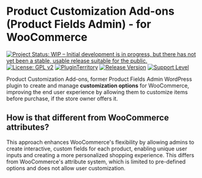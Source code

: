 # Product Customization Add-ons (Product Fields Admin) - for WooCommerce

[![Project Status: WIP – Initial development is in progress, but there has not yet been a stable, usable release suitable for the public.](https://www.repostatus.org/badges/latest/wip.svg)](https://www.repostatus.org/#wip)
[![License: GPL v2](https://img.shields.io/badge/License-GPL_v2-blue.svg)](https://www.gnu.org/licenses/old-licenses/gpl-2.0.en.html)
[![PluginTerritory](https://img.shields.io/badge/Plugin%20Territory-Free-blue.svg?logo=wordpress)]()
[![Release Version](https://img.shields.io/github/release/sarahcssiqueira/plugin-product-fields-admin.svg?color)](https://github.com/sarahcssiqueira/plugin-product-fields-admin/releases/latest)
[![Support Level](https://img.shields.io/badge/support-may_take_time-yellow.svg)](#support-level)

Product Customization Add-ons, former Product Fields Admin WordPress plugin to create and manage **customization options** for WooCommerce, improving the end user experience by allowing them to customize items before purchase, if the store owner offers it.

## How is that different from WooCommerce attributes?

This approach enhances WooCommerce's flexibility by allowing admins to create interactive, custom fields for each product, enabling unique user inputs and creating a more personalized shopping experience. This differs from WooCommerce's attribute system, which is limited to pre-defined options and does not allow user customization.